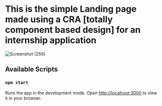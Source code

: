 # This is the simple Landing page made using a CRA [totally component based design] for an internship application

![Screenshot (250)](https://github.com/yp8866/internship_landing_page_vercel/assets/122187543/534e17f9-c457-451d-8bfa-183a234f1c22)



## Available Scripts

### `npm start`
Runs the app in the development mode.
Open [http://localhost:3000](http://localhost:3000) to view it in your browser.



